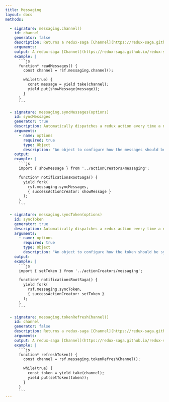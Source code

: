 ```yaml
---
title: Messaging
layout: docs
methods:

  - signature: messaging.channel()
    id: channel
    generator: false
    description: Returns a redux-saga [Channel](https://redux-saga.github.io/redux-saga/docs/advanced/Channels.html) which emits for every message received.
    arguments:
    output: A redux-saga [Channel](https://redux-saga.github.io/redux-saga/docs/advanced/Channels.html) which emits for every message received.
    example: |
      ```js
      function* readMessages() {
        const channel = rsf.messaging.channel();

        while(true) {
          const message = yield take(channel);
          yield put(showMessage(message));
        }
      }
      ```

  - signature: messaging.syncMessages(options)
    id: syncMessages
    generator: true
    description: Automatically dispatches a redux action every time a new message is received.
    arguments:
      - name: options
        required: true
        type: Object
        description: "An object to configure how the messages should be synchronised. It must contain at least the `successActionCreator` which must take a new message as a single argument. The other possible options are `failureActionCreator` which is called on channel errors and `transform` which is an optional transformer function to be applied to the value before it's passed to the action creator. Default to the identity function (`x => x`)."
    output:
    example: |
      ```js
      import { showMessage } from '../actionCreators/messaging';

      function* notificationsRootSaga() {
        yield fork(
          rsf.messaging.syncMessages,
          { successActionCreator: showMessage }
        );
      }
      ```

  - signature: messaging.syncToken(options)
    id: syncToken
    generator: true
    description: Automatically dispatches a redux action every time a new registration token is received.
    arguments:
      - name: options
        required: true
        type: Object
        description: "An object to configure how the token should be synchronised. It must contain at least the `successActionCreator` which must take a single argument being the new registration token. The other possible options are `failureActionCreator` which is called on channel errors and `transform` which is an optional transformer function to be applied to the value before it's passed to the action creator. Default to the identity function (`x => x`)."
    output:
    example: |
      ```js
      import { setToken } from '../actionCreators/messaging';

      function* notificationsRootSaga() {
        yield fork(
          rsf.messaging.syncToken,
          { successActionCreator: setToken }
        );
      }
      ```

  - signature: messaging.tokenRefreshChannel()
    id: channel
    generator: false
    description: Returns a redux-saga [Channel](https://redux-saga.github.io/redux-saga/docs/advanced/Channels.html) which emits every time the registration token is refreshed.
    arguments:
    output: A redux-saga [Channel](https://redux-saga.github.io/redux-saga/docs/advanced/Channels.html) which emits every time the registration token is refreshed.
    example: |
      ```js
      function* refreshToken() {
        const channel = rsf.messaging.tokenRefreshChannel();

        while(true) {
          const token = yield take(channel);
          yield put(setToken(token));
        }
      }
      ```
---
```

